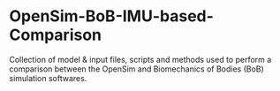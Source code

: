 # OpenSim-BoB-IMU-based-Comparison
Collection of model &amp; input files, scripts and methods used to perform a comparison between the OpenSim and Biomechanics of Bodies (BoB) simulation softwares.
